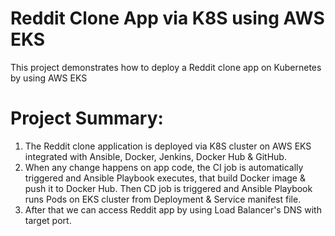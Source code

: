 # Reddit Clone App via K8S using AWS EKS
This project demonstrates how to deploy a Reddit clone app on Kubernetes by using AWS EKS

# Project Summary:

1. The Reddit clone application is deployed via K8S cluster on AWS EKS integrated with Ansible, Docker, Jenkins, Docker Hub & GitHub.
2. When any change happens on app code, the CI job is automatically triggered and Ansible Playbook executes, that build Docker image & push it to Docker Hub. Then CD job is triggered and Ansible Playbook runs Pods on EKS cluster from Deployment & Service manifest file.
3. After that we can access Reddit app by using Load Balancer's DNS with target port.
